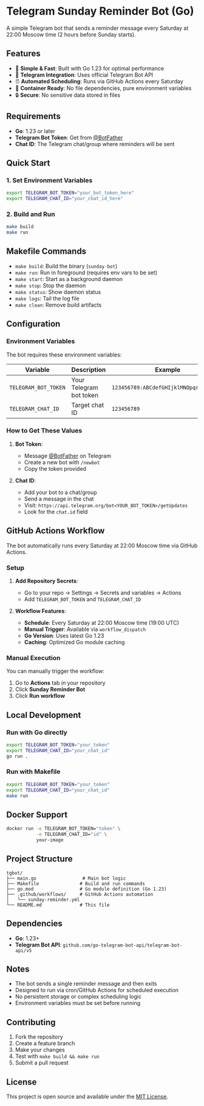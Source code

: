 # Telegram Sunday Reminder Bot (Go)

A simple Telegram bot that sends a reminder message every Saturday at 22:00 Moscow time (2 hours before Sunday starts).

## Features

- 🚀 **Simple & Fast**: Built with Go 1.23 for optimal performance
- 🤖 **Telegram Integration**: Uses official Telegram Bot API
- ⏰ **Automated Scheduling**: Runs via GitHub Actions every Saturday
- 🐳 **Container Ready**: No file dependencies, pure environment variables
- 🔒 **Secure**: No sensitive data stored in files

## Requirements

- **Go**: 1.23 or later
- **Telegram Bot Token**: Get from [@BotFather](https://t.me/botfather)
- **Chat ID**: The Telegram chat/group where reminders will be sent

## Quick Start

### 1. Set Environment Variables

```bash
export TELEGRAM_BOT_TOKEN="your_bot_token_here"
export TELEGRAM_CHAT_ID="your_chat_id_here"
```

### 2. Build and Run

```bash
make build
make run
```

## Makefile Commands

- `make build`: Build the binary (`sunday-bot`)
- `make run`: Run in foreground (requires env vars to be set)
- `make start`: Start as a background daemon
- `make stop`: Stop the daemon
- `make status`: Show daemon status
- `make logs`: Tail the log file
- `make clean`: Remove build artifacts

## Configuration

### Environment Variables

The bot requires these environment variables:

| Variable | Description | Example |
|----------|-------------|---------|
| `TELEGRAM_BOT_TOKEN` | Your Telegram bot token | `123456789:ABCdefGHIjklMNOpqrsTUVwxyz` |
| `TELEGRAM_CHAT_ID` | Target chat ID | `123456789` |

### How to Get These Values

1. **Bot Token**: 
   - Message [@BotFather](https://t.me/botfather) on Telegram
   - Create a new bot with `/newbot`
   - Copy the token provided

2. **Chat ID**:
   - Add your bot to a chat/group
   - Send a message in the chat
   - Visit: `https://api.telegram.org/bot<YOUR_BOT_TOKEN>/getUpdates`
   - Look for the `chat.id` field

## GitHub Actions Workflow

The bot automatically runs every Saturday at 22:00 Moscow time via GitHub Actions.

### Setup

1. **Add Repository Secrets**:
   - Go to your repo → Settings → Secrets and variables → Actions
   - Add `TELEGRAM_BOT_TOKEN` and `TELEGRAM_CHAT_ID`

2. **Workflow Features**:
   - **Schedule**: Every Saturday at 22:00 Moscow time (19:00 UTC)
   - **Manual Trigger**: Available via `workflow_dispatch`
   - **Go Version**: Uses latest Go 1.23
   - **Caching**: Optimized Go module caching

### Manual Execution

You can manually trigger the workflow:
1. Go to **Actions** tab in your repository
2. Click **Sunday Reminder Bot**
3. Click **Run workflow**

## Local Development

### Run with Go directly

```bash
export TELEGRAM_BOT_TOKEN="your_token"
export TELEGRAM_CHAT_ID="your_chat_id"
go run .
```

### Run with Makefile

```bash
export TELEGRAM_BOT_TOKEN="your_token"
export TELEGRAM_CHAT_ID="your_chat_id"
make run
```

## Docker Support

```bash
docker run -e TELEGRAM_BOT_TOKEN="token" \
           -e TELEGRAM_CHAT_ID="id" \
           your-image
```

## Project Structure

```
tgbot/
├── main.go                 # Main bot logic
├── Makefile               # Build and run commands
├── go.mod                 # Go module definition (Go 1.23)
├── .github/workflows/     # GitHub Actions automation
│   └── sunday-reminder.yml
└── README.md              # This file
```

## Dependencies

- **Go**: 1.23+
- **Telegram Bot API**: `github.com/go-telegram-bot-api/telegram-bot-api/v5`

## Notes

- The bot sends a single reminder message and then exits
- Designed to run via cron/GitHub Actions for scheduled execution
- No persistent storage or complex scheduling logic
- Environment variables must be set before running

## Contributing

1. Fork the repository
2. Create a feature branch
3. Make your changes
4. Test with `make build && make run`
5. Submit a pull request

## License

This project is open source and available under the [MIT License](LICENSE). 